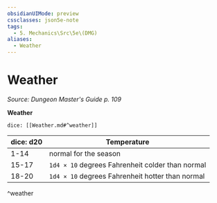 ```yaml
---
obsidianUIMode: preview
cssclasses: json5e-note
tags:
  - 5. Mechanics\Src\5e\(DMG)
aliases:
  - Weather
---
```

# Weather
*Source: Dungeon Master's Guide p. 109* 

**Weather**

`dice: [[Weather.md#^weather]]`

| dice: d20 | Temperature |
|-----------|-------------|
| 1-14 | normal for the season |
| 15-17 | `1d4 × 10` degrees Fahrenheit colder than normal |
| 18-20 | `1d4 × 10` degrees Fahrenheit hotter than normal |
^weather
